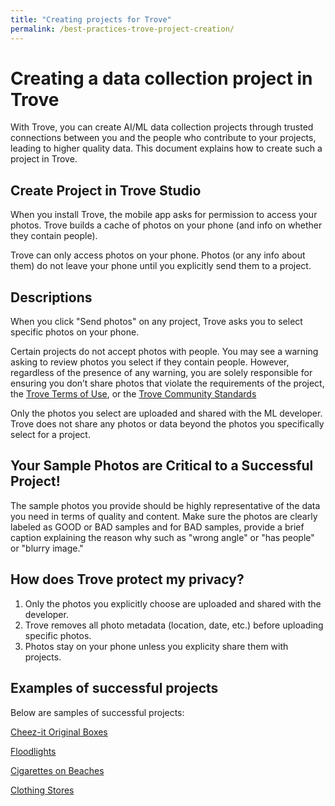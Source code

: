```yaml
---
title: "Creating projects for Trove"
permalink: /best-practices-trove-project-creation/
---
```

# Creating a data collection project in Trove

With Trove, you can create AI/ML data collection projects through trusted connections between you and the people who contribute to your projects, leading to higher quality data. This document explains how to create such a project in Trove.

## Create Project in Trove Studio

When you install Trove, the mobile app asks for permission to access your photos. Trove builds a cache of photos on your phone (and info on whether they contain people).

Trove can only access photos on your phone. Photos (or any info about them) do not leave your phone until you explicitly send them to a project.

## Descriptions

When you click "Send photos" on any project, Trove asks you to select specific photos on your phone. 

Certain projects do not accept photos with people. You may see a warning asking to review photos you select if they contain people. However, regardless of the presence of any warning, you are solely responsible for ensuring you don’t share photos that violate the requirements of the project, the [Trove Terms of Use](https://aka.ms/trovetermsofuse), or the [Trove Community Standards](../communitystandards/)

Only the photos you select are uploaded and shared with the ML developer. Trove does not share any photos or data beyond the photos you specifically select for a project.

## Your Sample Photos are Critical to a Successful Project!

The sample photos you provide should be highly representative of the data you need in terms of quality and content.  Make sure the photos are clearly labeled as GOOD or BAD samples and for BAD samples, provide a brief caption explaining the reason why such as "wrong angle" or "has people" or "blurry image."



## How does Trove protect my privacy?

1. Only the photos you explicitly choose are uploaded and shared with the developer.
2. Trove removes all photo metadata (location, date, etc.) before uploading specific photos.
3. Photos stay on your phone unless you explicity share them with projects.

## Examples of successful projects

Below are samples of successful projects:

[Cheez-it Original Boxes](https://trove.microsoft.com/projects/d8915d9c779a431086b94577a7c56603)

[Floodlights](https://trove.microsoft.com/projects/ff8bc0a33b5c4882bf072dd4879fb989)

[Cigarettes on Beaches](https://trove.microsoft.com/projects/da7f0bc65c764a389e05ca97744c264a)

[Clothing Stores](https://trove.microsoft.com/projects/d90ae7bcfed443d8966950b0ce638354)


